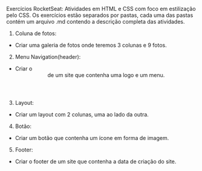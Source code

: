 Exercícios RocketSeat:
Atividades em HTML e CSS com foco em estilização pelo CSS. 
Os exercícios estão separados por pastas, cada uma das pastas contém um arquivo
.md contendo a descrição completa  das atividades.

1. Coluna de fotos:

 - Criar uma galeria de fotos onde teremos 3 colunas e 9 fotos.

2. Menu Navigation(header):

 - Criar o <header> de um site que contenha uma logo e um menu.

3. Layout:

 - Criar um layout com 2 colunas, uma ao lado da outra.  

4. Botão:

 - Criar um botão que contenha um ícone em forma de imagem.

5. Footer:
 
 - Criar o footer de um site que contenha a data de criação do site.





